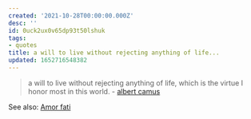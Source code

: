 ```yaml
---
created: '2021-10-28T00:00:00.000Z'
desc: ''
id: 0uck2ux0v65dp93t50lshuk
tags:
- quotes
title: a will to live without rejecting anything of life...
updated: 1652716548382
---
```

   
> a will to live without rejecting anything of life, which is the virtue I honor most in this world. - [albert camus](../../resources/people/albert%20camus.md)   
   
See also: [Amor fati](../../swipes/phrases/amor%20fati.md)